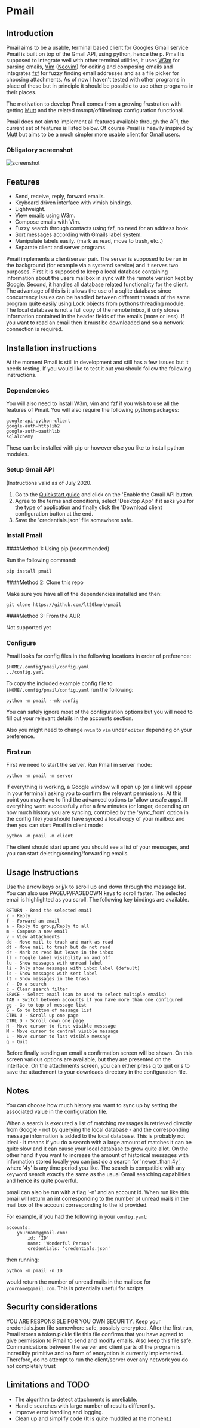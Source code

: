 # Pmail

## Introduction

Pmail aims to be a usable, terminal based client for Googles Gmail service
Pmail is built on top of the Gmail API, using python, hence the p.
Pmail is supposed to integrate well with other terminal utilities, it uses
[W3m][2] for parsing emails, [Vim][3] ([Neovim][4]) for editing and composing
emails and integrates [fzf][5] for fuzzy finding email addresses and as a file
picker for choosing attachments.
As of now I haven't tested with other programs in place of
these but in principle it should be possible to use other programs in their
places.

The motivation to develop Pmail comes from a growing frustration with getting
[Mutt][6] and the related msmpt/offlineimap configuration functional.

Pmail does not aim to implement all features available through the API, the
current set of features is listed below.
Of course Pmail is heavily inspired
by [Mutt][6] but aims to be a much simpler more usable client for Gmail users.

### Obligatory screenshot

![screenshot][screenshot]

## Features

- Send, receive, reply, forward emails.
- Keyboard driven interface with vimish bindings.
- Lightweight.
- View emails using W3m.
- Compose emails with Vim.
- Fuzzy search through contacts using fzf, no need for an address book.
- Sort messages according with Gmails label system.
- Manipulate labels easily. (mark as read, move to trash, etc..)
- Separate client and server programs.

Pmail implements a client/server pair. The server is supposed to be run in the
background (for example via a systemd service) and it serves two purposes.
First it is supposed to keep a local database containing information about the
users mailbox in sync with the remote version kept by Google.
Second, it handles all database related functionality for the client.
The advantage of this is it allows the use of a sqlite database 
since concurrency issues can be handled between different threads of the same
program quite easily using Lock objects from pythons threading module. 
The local database is not a full copy of the remote inbox, it only stores 
information contained in the header fields of the emails (more or less).
If you want to read an email then it must be downloaded and so a network
connection is required.

## Installation instructions

At the moment Pmail is still in development and still has a few issues but it
needs testing. If you would like to test it out you should follow the following
instructions.

### Dependencies

You will also need to install W3m, vim and fzf if you wish to use all the
features of Pmail.
You will also require the following python packages:

    google-api-python-client 
    google-auth-httplib2 
    google-auth-oauthlib
    sqlalchemy

These can be installed with pip or however else you like to install python
modules.


### Setup Gmail API

(Instructions valid as of July 2020.

1. Go to the [Quickstart guide][1] and click on the 'Enable the Gmail API
button.
2. Agree to the terms and conditions, select 'Desktop App' if it asks you for
the type of application and finally click the 'Download client configuration
button at the end.
3. Save the 'credentials.json' file somewhere safe.

### Install Pmail

####Method 1: Using pip (recommended)

Run the following command:

    pip install pmail

####Method 2: Clone this repo

Make sure you have all of the dependencies installed and then:

    git clone https://github.com/lt20kmph/pmail

####Method 3: From the AUR

Not supported yet

### Configure

Pmail looks for config files in the following locations in order of
preference:

    $HOME/.config/pmail/config.yaml
    ../config.yaml

To copy the included example config file to `$HOME/.config/pmail/config.yaml`
run the following:

    python -m pmail --mk-config

You can safely ignore most of the configuration options but you will need to
fill out your relevant details in the accounts section.

Also you might need to change `nvim` to `vim` under `editor` depending on your
preference.

### First run

First we need to start the server. Run Pmail in server mode: 

    python -m pmail -m server

If everything is working, a Google window will open up (or a link will appear
in your terminal) asking you to confirm the relevant permissions. At this
point you may have to find the advanced options to 'allow unsafe apps'. If
everything went successfully after a few minutes (or longer, depending on how
much history you are syncing, controlled by the 'sync_from' option in the
config file) you should have synced a local copy of your mailbox and then you
can start Pmail in client mode: 

    python -m pmail -m client

The client should start up and you should see a list of your messages, and you
can start deleting/sending/forwarding emails.

## Usage Instructions

Use the arrow keys or j/k to scroll up and down through the message list.
You can also use PAGEUP/PAGEDOWN keys to scroll faster.
The selected email is highlighted as you scroll.
The following key bindings are available.

    RETURN - Read the selected email
    r - Reply
    f - Forward an email
    a - Reply to group/Reply to all
    m - Compose a new email
    v - View attachments
    dd - Move mail to trash and mark as read
    dt - Move mail to trash but do not read
    dr - Mark as read but leave in the inbox
    ll - Toggle label visibility on and off
    lu - Show messages with unread label
    li - Only show messages with inbox label (default)
    ls - Show messages with sent label
    lt - Show messages in the trash
    / - Do a search
    c - Clear search filter
    SPACE - Select email (can be used to select multiple emails)
    TAB - Switch between accounts if you have more than one configured
    gg - Go to top of message list
    G - Go to bottom of message list
    CTRL U - Scroll up one page
    CTRL D - Scroll down one page
    H - Move cursor to first visible messsage
    M - Move cursor to central visible message
    L - Move cursor to last visible message
    q - Quit

Before finally sending an email a confirmation screen will be shown. On this
screen various options are available, but they are presented on the interface.
On the attachments screen, you can either press q to quit or s to save the
attachment to your downloads directory in the configuration file.

## Notes

You can choose how much history you want to sync up by setting the
associated value in the configuration file.

When a search is executed a list of matching messages is retrieved directly from
Google - not by querying the local database - and the corresponding message
information is added to the local database. 
This is probably not ideal - it means if you do a search with a large amount of
matches it can be quite slow and it can cause your local database to grow quite
allot.
On the other hand if you want to increase the amount of historical messages with
information stored locally you can just do a search for 'newer_than:4y', where
'4y' is any time period you like.
The search is compatible with any keyword search exactly the same as the usual
Gmail searching capabilities and hence its quite powerful.

pmail can also be run with a flag '-n' and an account id.  When run like this
pmail will return an int corresponding to the number of unread mails in the
mail box of the account corresponding to the id provided.

For example, if you had the following in your `config.yaml`:

    accounts:
        yourname@gmail.com:
            id: 'ID'
            name: 'Wonderful Person'
            credentials: 'credentials.json'

then running:

    python -m pmail -n ID 

would return the number of unread mails in the mailbox for
`yourname@gmail.com`. This is potentially useful for scripts.

## Security considerations

YOU ARE RESPONSIBLE FOR YOU OWN SECURITY. Keep your credentials.json file
somewhere safe, possibly encrypted.
After the first run, Pmail stores a token.pickle file this file
confirms that you have agreed to give permission to Pmail to send and modify
emails. 
Also keep this file safe.
Communications between the server and client parts of the program is incredibly
primitive and no form of encryption is currently implemented. Therefore, do no
attempt to run the client/server over any network you do not completely trust

## Limitations and TODO

- The algorithm to detect attachments is unreliable.
- Handle searches with large number of results differently.
- Improve error handling and logging. 
- Clean up and simplify code (It is quite muddled at the moment.)

[1]: https://developers.google.com/gmail/api/quickstart/python
[2]: http://w3m.sourceforge.net/
[3]: https://www.vim.org/
[4]: https://neovim.io/
[5]: https://github.com/junegunn/fzf
[6]: http://www.mutt.org/
[screenshot]: https://raw.githubusercontent.com/lt20kmph/pmail/master/scrot.png "Screenshot"
